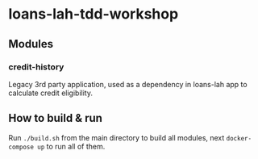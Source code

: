 # loans-lah-tdd-workshop

## Modules
### credit-history
Legacy 3rd party application, used as a dependency in loans-lah app to calculate credit eligibility.

## How to build & run
Run `./build.sh` from the main directory to build all modules, next `docker-compose up` to run all of them.



